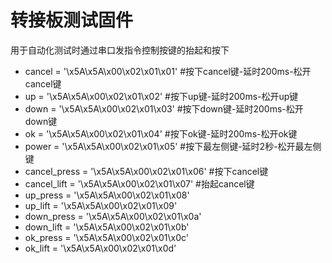 # 转接板测试固件
用于自动化测试时通过串口发指令控制按键的抬起和按下

  
+ cancel = '\x5A\x5A\x00\x02\x01\x01'         #按下cancel键-延时200ms-松开cancel键
+ up = '\x5A\x5A\x00\x02\x01\x02'             #按下up键-延时200ms-松开up键
+ down = '\x5A\x5A\x00\x02\x01\x03'           #按下down键-延时200ms-松开down键
+ ok = '\x5A\x5A\x00\x02\x01\x04'             #按下ok键-延时200ms-松开ok键
+ power = '\x5A\x5A\x00\x02\x01\x05'          #按下最左侧键-延时2秒-松开最左侧键
+ cancel_press = '\x5A\x5A\x00\x02\x01\x06'   #按下cancel键
+ cancel_lift = '\x5A\x5A\x00\x02\x01\x07'    #抬起cancel键
+ up_press = '\x5A\x5A\x00\x02\x01\x08'
+ up_lift = '\x5A\x5A\x00\x02\x01\x09'
+ down_press = '\x5A\x5A\x00\x02\x01\x0a'
+ down_lift = '\x5A\x5A\x00\x02\x01\x0b'
+ ok_press = '\x5A\x5A\x00\x02\x01\x0c'
+ ok_lift = '\x5A\x5A\x00\x02\x01\x0d'
